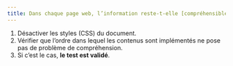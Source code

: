 ```yaml
---
title: Dans chaque page web, l’information reste-t-elle [compréhensible](#comprehensible-ordre-de-lecture) lorsque les [feuilles de styles](#feuille-de-style) sont désactivées ?
---
```


1. Désactiver les styles (CSS) du document.
2. Vérifier que l’ordre dans lequel les contenus sont implémentés ne pose pas de problème de compréhension.
3. Si c’est le cas, **le test est validé**.
